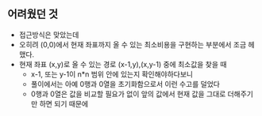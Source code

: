 ## 어려웠던 것

- 접근방식은 맞았는데
- 오히려 (0,0)에서 현재 좌표까지 올 수 있는 최소비용을 구현하는 부분에서 조금 헤맸다.
- 현재 좌표 (x,y)로 올 수 있는 경로 (x-1,y),(x,y-1) 중에 최소값을 찾을 때
  - x-1, 또는 y-1이 n\*n 범위 안에 있는지 확인해야하다보니
  - 풀이에서는 아예 0행과 0열을 초기화함으로서 이런 수고를 덜었다
  - 0행과 0열은 값을 비교할 필요가 없이 앞의 값에서 현재 값을 그대로 더해주기만 하면 되기 때문에
